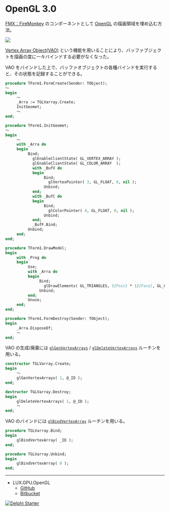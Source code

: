 # OpenGL 3.0
[FMX：FireMonkey](https://www.wikiwand.com/en/FireMonkey) のコンポーネントとして [OpenGL](https://www.wikiwand.com/ja/OpenGL) の描画領域を埋め込む方法。

![](https://github.com/LUXOPHIA/OpenGL/raw/OpenGL-3.0/--------/_SCREENSHOT/OpenGL.png)

[Vertex Array Object(VAO)](https://www.khronos.org/opengl/wiki/Vertex_Specification#Vertex_Array_Object) という機能を用いることにより、バッファブジェクトを描画の度に一々バインドする必要がなくなった。

VAO をバインドした上で、バッファオブジェクトの各種バインドを実行すると、その状態を記録することができる。

```pascal
procedure TForm1.FormCreate(Sender: TObject);
～
begin
     ～
     _Arra := TGLVarray.Create;
     InitGeomet;
     ～
end;
```
```pascal
procedure TForm1.InitGeomet;
～
begin
     ～
     with _Arra do
     begin
          Bind;
            glEnableClientState( GL_VERTEX_ARRAY );
            glEnableClientState( GL_COLOR_ARRAY  );
            with _BufV do
            begin
                 Bind;
                   glVertexPointer( 3, GL_FLOAT, 0, nil );
                 Unbind;
            end;
            with _BufC do
            begin
                 Bind;
                   glColorPointer( 4, GL_FLOAT, 0, nil );
                 Unbind;
            end;
            _BufF.Bind;
          Unbind;
     end;
end;
```
```pascal
procedure TForm1.DrawModel;
begin
     with _Prog do
     begin
          Use;
          with _Arra do
          begin
               Bind;
                 glDrawElements( GL_TRIANGLES, 3{Poin} * 12{Face}, GL_UNSIGNED_INT, nil );
               Unbind;
          end;
          Unuse;
     end;
end;
```
```pascal
procedure TForm1.FormDestroy(Sender: TObject);
begin
     _Arra.DisposeOf;
     ～
end;
```

VAO の生成/廃棄には [`glGenVertexArrays`](https://www.khronos.org/registry/OpenGL-Refpages/gl4/html/glGenVertexArrays.xhtml) / [`glDeleteVertexArrays`](https://www.khronos.org/registry/OpenGL-Refpages/gl4/html/glDeleteVertexArrays.xhtml) ルーチンを用いる。


```pascal
constructor TGLVarray.Create;
begin
     ～
     glGenVertexArrays( 1, @_ID );
end;

destructor TGLVarray.Destroy;
begin
     glDeleteVertexArrays( 1, @_ID );
     ～
end;
```

VAO のバインドには [`glBindVertexArray`](https://www.khronos.org/registry/OpenGL-Refpages/gl4/html/glBindVertexArray.xhtml) ルーチンを用いる。

```pascal
procedure TGLVarray.Bind;
begin
     glBindVertexArray( _ID );
end;

procedure TGLVarray.Unbind;
begin
     glBindVertexArray( 0 );
end;
```

----
* LUX.GPU.OpenGL
    * [GitHub](https://github.com/LUXOPHIA/LUX.GPU.OpenGL)
    * [Bitbucket](https://bitbucket.org/LUXOPHIA/lux.gpu.opengl)

[![Delphi Starter](http://img.en25.com/EloquaImages/clients/Embarcadero/%7B063f1eec-64a6-4c19-840f-9b59d407c914%7D_dx-starter-bn159.png)](https://www.embarcadero.com/jp/products/delphi/starter)
